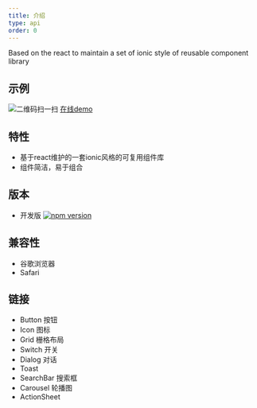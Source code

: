```yaml
---
title: 介绍
type: api
order: 0
---
```


Based on the react to maintain a set of ionic style of reusable component library
## 示例
![二维码扫一扫][1]
[在线demo][2]

## 特性
- 基于react维护的一套ionic风格的可复用组件库
- 组件简洁，易于组合

## 版本

- 开发版 [![npm version](https://img.shields.io/npm/v/fruit-ui.svg?style=flat)](https://www.npmjs.com/package/fruit-ui)

## 兼容性

- 谷歌浏览器
- Safari

## 链接

- Button 按钮
- Icon 图标
- Grid 栅格布局
- Switch 开关
- Dialog 对话
- Toast
- SearchBar 搜索框
- Carousel 轮播图
- ActionSheet

[1]: https://cloud.githubusercontent.com/assets/9276376/17802302/06531f8a-6622-11e6-8346-4de63e5ebb36.png
[2]: http://demo.react-d.com/

